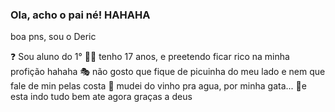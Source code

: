 ### Ola,  acho o pai né! HAHAHA

boa pns, sou o Deric

 ❓ Sou aluno do 1° 
 😶‍🌫️ tenho 17 anos, e preetendo ficar rico na minha profição hahaha
 🎭 não gosto que fique de picuinha do meu lado e nem que fale de min pelas costa 
 🐻 mudei do vinho pra agua, por minha gata...
 🏅e esta indo tudo bem ate agora graças a deus

